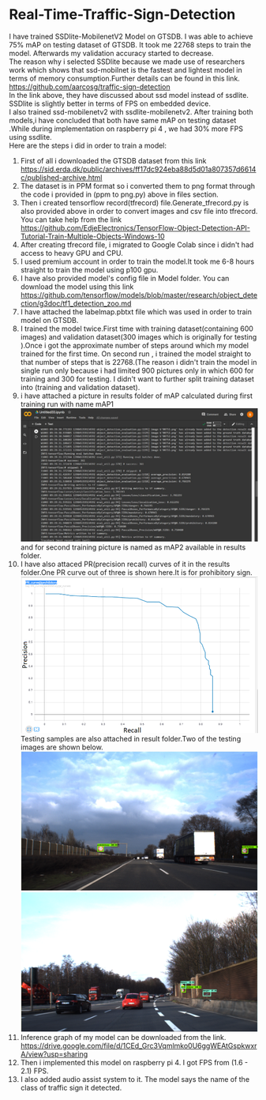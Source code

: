 # Real-Time-Traffic-Sign-Detection
I have trained SSDlite-MobilenetV2 Model on GTSDB. I was able to achieve 75% mAP on testing dataset of GTSDB. It took me 22768 steps to train the model. Afterwards my validation accuracy started to decrease.  
The reason why i selected SSDlite because we made use of researchers work which shows that ssd-mobilnet is the fastest and lightest model in terms of memory consumption.Further details can be found in this link. https://github.com/aarcosg/traffic-sign-detection  
In the link above, they have discussed about ssd model instead of ssdlite. SSDlite is slightly better in terms of FPS on embedded device.  
I also trained ssd-mobilenetv2 with ssdlite-mobilenetv2. After training both models,i have concluded that both have same mAP on testing dataset .While during implementation on raspberry pi 4 , we had 30% more FPS using ssdlite.  
Here are the steps i did in order to train a model:    
1. First of all i downloaded the GTSDB dataset from this link https://sid.erda.dk/public/archives/ff17dc924eba88d5d01a807357d6614c/published-archive.html  
2. The dataset is in PPM format so i converted them to png format through the code i provided in (ppm to png.py) above in files section.  
3. Then i created tensorflow record(tfrecord) file.Generate_tfrecord.py is also provided above in order to convert images and csv file into tfrecord. You can take help from the link https://github.com/EdjeElectronics/TensorFlow-Object-Detection-API-Tutorial-Train-Multiple-Objects-Windows-10  
4. After creating tfrecord file, i migrated to Google Colab since i didn't had access to heavy GPU and CPU.  
5. I used premium account in order to train the model.It took me 6-8 hours straight to train the model using p100 gpu.  
6. I have also provided model's config file in Model folder. You can download the model using this link https://github.com/tensorflow/models/blob/master/research/object_detection/g3doc/tf1_detection_zoo.md  
7. I have attached the labelmap.pbtxt file which was used in order to train model on GTSDB.  
8. I trained the model twice.First time with training dataset(containing 600 images) and validation dataset(300 images which is originally for testing ).Once i got the approximate number of steps around which my model trained for the first time. On second run , i trained the model straight to that number of steps that is 22768.(The reason i didn't train the model in single run only because i had limited 900 pictures only in which 600 for training and 300 for testing. I didn't want to further split training dataset into (training and validation dataset).  
9. i have attached a picture in results folder of mAP calculated during first training run with name mAP1 ![Screenshot](mAP1.png) and for second training picture is named as mAP2 available in results folder.  
10. I have also attaced PR(precision recall) curves of it in the results folder.One PR curve out of three is shown here.It is for prohibitory sign.![Screenshot](PR_prohibitory.png)  
Testing samples are also attached in result folder.Two of the testing images are shown below. ![Screenshot](test_image7.png)  
![Screenshot](test_image4.png)
11. Inference graph of my model can be downloaded from the link. https://drive.google.com/file/d/1CEd_Grc3Vqmlmko0U6ggWEAtGspkwxrA/view?usp=sharing  
12. Then i implemented this model on raspberry pi 4. I got FPS from (1.6 - 2.1) FPS.  
13. I also added audio assist system to it. The model says the name of the class of traffic sign it detected.    
  

